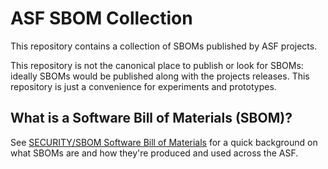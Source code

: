 # ASF SBOM Collection

This repository contains a collection of SBOMs published by ASF projects.

This repository is not the canonical place to publish or look for SBOMs:
ideally SBOMs would be published along with the projects releases. This
repository is just a convenience for experiments and prototypes.

## What is a Software Bill of Materials (SBOM)?

See [SECURITY/SBOM Software Bill of Materials](https://cwiki.apache.org/confluence/display/SECURITY/SBOM+Software+Bill+of+Materials)
for a quick background on what SBOMs are and how they're produced and
used across the ASF.
